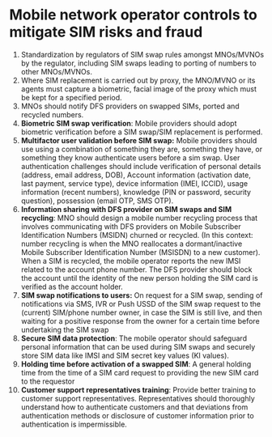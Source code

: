 # Mobile network operator controls to mitigate SIM risks and fraud

1. Standardization by regulators of SIM swap rules amongst MNOs/MVNOs by the regulator, including SIM swaps leading to porting of numbers to other MNOs/MVNOs.
2. Where SIM replacement is carried out by proxy, the MNO/MVNO or its agents must capture a biometric, facial image of the proxy which must be kept for a specified period.
3. MNOs should notify DFS providers on swapped SIMs, ported and recycled numbers.
4. **Biometric SIM swap verification**: Mobile providers should adopt biometric verification before a SIM swap/SIM replacement is performed.
5. **Multifactor user validation before SIM swap:** Mobile providers should use using a combination of something they are, something they have, or something they know authenticate users before a sim swap. User authentication challenges should include verification of personal details (address, email address, DOB), Account information (activation date, last payment, service type), device information (IMEI, ICCID), usage information (recent numbers), knowledge (PIN or password, security question), possession (email OTP, SMS OTP).
6. **Information sharing with DFS provider on SIM swaps and SIM recycling**: MNO should design a mobile number recycling process that involves communicating with DFS providers on Mobile Subscriber Identification Numbers (MSIDN) churned or recycled. (In this context: number recycling is when the MNO reallocates a dormant/inactive Mobile Subscriber Identification Number (MSISDN) to a new customer). When a SIM is recycled, the mobile operator reports the new IMSI related to the account phone number. The DFS provider should block the account until the identity of the new person holding the SIM card is verified as the account holder.
7. **SIM swap notifications to users:** On request for a SIM swap, sending of notifications via SMS, IVR or Push USSD of the SIM swap request to the (current) SIM/phone number owner, in case the SIM is still live, and then waiting for a positive response from the owner for a certain time before undertaking the SIM swap
8. **Secure SIM data protection**: The mobile operator should safeguard personal information that can be used during SIM swaps and securely store SIM data like IMSI and SIM secret key values (KI values).
9. **Holding time before activation of a swapped SIM**: A general holding time from the time of a SIM card request to providing the new SIM card to the requestor
10. **Customer support representatives training**: Provide better training to customer support representatives. Representatives should thoroughly understand how to authenticate customers and that deviations from authentication methods or disclosure of customer information prior to authentication is impermissible.
